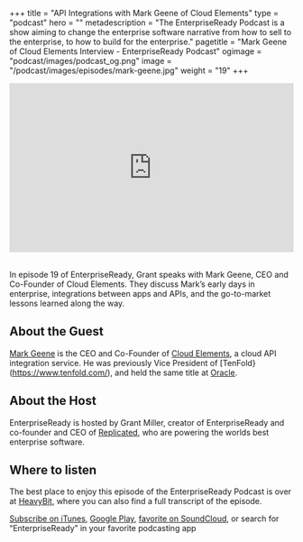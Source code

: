 +++
title = "API Integrations with Mark Geene of Cloud Elements"
type = "podcast"
hero = ""
metadescription = "The EnterpriseReady Podcast is a show aiming to change the enterprise software narrative from how to sell to the enterprise, to how to build for the enterprise."
pagetitle = "Mark Geene of Cloud Elements Interview - EnterpriseReady Podcast"
ogimage = "podcast/images/podcast_og.png"
image = "/podcast/images/episodes/mark-geene.jpg"
weight = "19"
+++

<iframe width="100%" height="300" scrolling="no" frameborder="no" allow="autoplay" src="https://w.soundcloud.com/player/?url=https%3A//api.soundcloud.com/tracks/713398153&color=%23ff5500&auto_play=false&hide_related=false&show_comments=true&show_user=true&show_reposts=false&show_teaser=true&visual=true"></iframe>

\
In episode 19 of EnterpriseReady, Grant speaks with Mark Geene, CEO and Co-Founder of Cloud Elements. They discuss Mark’s early days in enterprise, integrations between apps and APIs, and the go-to-market lessons learned along the way.

## About the Guest 

[Mark Geene](https://twitter.com/mgeene) is the CEO and Co-Founder of [Cloud Elements](https://cloud-elements.com/), a cloud API integration service. He was previously Vice President of [TenFold}(https://www.tenfold.com/), and held the same title at [Oracle](https://www.oracle.com/index.html).

## About the Host

EnterpriseReady is hosted by Grant Miller, creator of EnterpriseReady and co-founder and CEO of [Replicated](https://www.replicated.com), who are powering the worlds best enterprise software.

## Where to listen

The best place to enjoy this episode of the EnterpriseReady Podcast is over at [HeavyBit](https://www.heavybit.com/library/podcasts/enterpriseready/ep-19-api-integrations-with-mark-geene-of-cloud-elements/), where you can also find a full transcript of the episode.

[Subscribe on iTunes](https://podcasts.apple.com/us/podcast/enterpriseready/id1437951282), [Google Play](https://play.google.com/music/listen?u=0#/ps/Iq3uifjva44tdvm2orhu4apvjtu), [favorite on SoundCloud](https://soundcloud.com/heavybit/sets/enterpriseready), or search for “EnterpriseReady” in your favorite podcasting app
